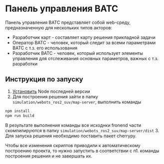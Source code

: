 # Панель управления ВАТС

Панель управления ВАТС представляет собой web-среду, предназначенную для нескольких типов акторов:
* Разработчик карт - составляет карту решения прикладной задачи
* Оператор ВАТС - человек, который следит за всеми параметрами ВАТС с т.з. его использования
* Разработчик ВАТС - человек, который использует элементы управления для отслеживания основных параметров, важных с т.з. разработки


## Инструкция по запуску
1. [Установить](https://nodejs.org/en/download/package-manager) Node последней версии
2. Для построения решения зайти в папку ```simulation/webots_ros2_suv/map-server```, выполнить команды
```bash
npm install
npm run build
```
В результате выполнения команды все исходнки fronend части скомпилируются в папку ```simulation/webots_ros2_suv/map-server/dist```
3. Для запуска решения необходимо поставить пакет cherrypy.

Чтобы все изменения скриптов приводили к автоматическому построению проекта, то нужно запустить в соответствии с п1. команды построения решения и не завершать их. 

